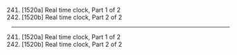 241. [1520a] Real time clock, Part 1 of 2
242. [1520b] Real time clock, Part 2 of 2

---

241. [1520a] Real time clock, Part 1 of 2
242. [1520b] Real time clock, Part 2 of 2
